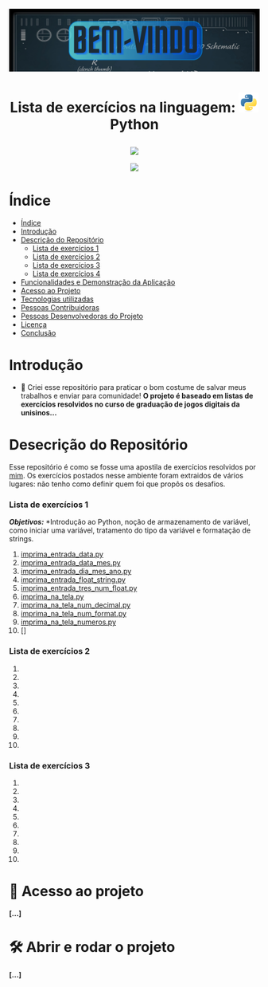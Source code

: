 ![Blueprint Bem-Vindo](https://raw.githubusercontent.com/GabrielPonzoni/projetos_py/lista-exercicios-1/background.png)
<h1 align="center"> Lista de exercícios na linguagem: <img src="https://raw.githubusercontent.com/devicons/devicon/master/icons/python/python-original.svg" alt="python" width="40" height="40"/> Python</a> </p>
</h1>

<p align="center">
<img src="https://img.shields.io/static/v1?label=status&message=em desenvolvimento&color=blue&style=plastic&logo=visualstudiocode&logoColor=blue">
</p>

<p align="center">
<img src="https://img.shields.io/github/followers/GabrielPonzoni?label=Seguidores&style=social">
</p>

# Índice 

* [Índice](#índice)
* [Introdução](#introdução)
* [Descrição do Repositório](https://github.com/GabrielPonzoni/projetos_py/edit/lista-exercicios-1/README.md#desecri%C3%A7%C3%A3o-do-reposit%C3%B3rio)
  * [Lista de exercícios 1](#lista-de-exercícios-1)
  * [Lista de exercícios 2](#lista-de-exercícios-2)
  * [Lista de exercícios 3](#lista-de-exercícios-3)
  * [Lista de exercícios 4](#lista-de-exercícios-4)
* [Funcionalidades e Demonstração da Aplicação](#funcionalidades-e-demonstração-da-aplicação)
* [Acesso ao Projeto](#acesso-ao-projeto)
* [Tecnologias utilizadas](#tecnologias-utilizadas)
* [Pessoas Contribuidoras](#pessoas-contribuidoras)
* [Pessoas Desenvolvedoras do Projeto](#pessoas-desenvolvedoras)
* [Licença](#licença)
* [Conclusão](#conclusão)

# Introdução

- 🔭 Criei esse repositório para praticar o bom costume de salvar meus trabalhos e enviar para comunidade! __O projeto é baseado em listas de exercícios resolvidos no curso de graduação de jogos digitais da unisinos...__

# Desecrição do Repositório

Esse repositório é como se fosse uma apostila de exercícios resolvidos por [mim](https://github.com/GabrielPonzoni). Os exercícios postados nesse ambiente foram extraidos de vários lugares: não tenho como definir quem foi que propôs os desafios. 

### Lista de exercícios 1 
__*Objetivos:*__ *Introdução ao Python, noção de armazenamento de variável, como iniciar uma variável, tratamento do tipo da variável e formatação de strings.
 1. [imprima_entrada_data.py](https://github.com/GabrielPonzoni/projetos_py/blob/main/Atividades1/imprima_entrada_data.py)
 2. [imprima_entrada_data_mes.py](https://github.com/GabrielPonzoni/projetos_py/blob/main/Atividades1/imprima_entrada_data_mes.py)
 3. [imprima_entrada_dia_mes_ano.py](https://github.com/GabrielPonzoni/projetos_py/blob/main/Atividades1/imprima_entrada_dia_mes_ano.py)
 4. [imprima_entrada_float_string.py](https://github.com/GabrielPonzoni/projetos_py/blob/main/Atividades1/imprima_entrada_float_string.py)
 5. [imprima_entrada_tres_num_float.py](https://github.com/GabrielPonzoni/projetos_py/blob/main/Atividades1/imprima_entrada_tres_num_float.py)
 6. [imprima_na_tela.py](https://github.com/GabrielPonzoni/projetos_py/blob/main/Atividades1/imprima_na_tela.py)
 7. [imprima_na_tela_num_decimal.py](https://github.com/GabrielPonzoni/projetos_py/blob/main/Atividades1/imprima_na_tela_num_decimal.py)
 8. [imprima_na_tela_num_format.py](https://github.com/GabrielPonzoni/projetos_py/blob/main/Atividades1/imprima_na_tela_num_format.py)
 9. [imprima_na_tela_numeros.py](https://github.com/GabrielPonzoni/projetos_py/blob/main/Atividades1/imprima_na_tela_numeros.py)
 10. []
### Lista de exercícios 2
 1.
 2.
 3.
 4.
 5.
 6.
 7.
 8.
 9.
 10.
### Lista de exercícios 3
 1.
 2.
 3.
 4.
 5.
 6.
 7.
 8.
 9.
 10.
# 📁 Acesso ao projeto

**[...]**

# 🛠️ Abrir e rodar o projeto

**[...]**
